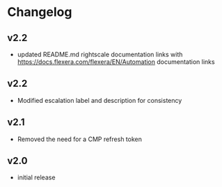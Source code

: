 # Changelog

## v2.2

- updated README.md rightscale documentation links with https://docs.flexera.com/flexera/EN/Automation documentation links

## v2.2

- Modified escalation label and description for consistency

## v2.1

- Removed the need for a CMP refresh token

## v2.0

- initial release
